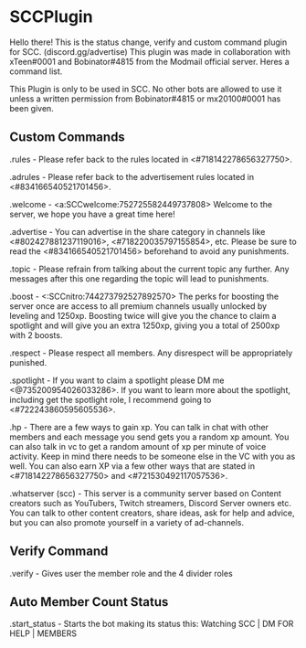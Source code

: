 # SCCPlugin

Hello there! This is the status change, verify and custom command plugin for SCC. (discord.gg/advertise)
This plugin was made in collaboration with xTeen#0001 and Bobinator#4815 from the Modmail official server.
Heres a command list.

This Plugin is only to be used in SCC. No other bots are allowed to use it unless a written permission from Bobinator#4815 or mx20100#0001 has been given.

## Custom Commands
.rules  -  Please refer back to the rules located in <#718142278656327750>.

.adrules  -  Please refer back to the advertisement rules located in <#834166540521701456>.

.welcome  -  <a:SCCwelcome:752725582449737808> Welcome to the server, we hope you have a great time here!

.advertise   -  You can advertise in the share category in channels like <#802427881237119016>, <#718220035797155854>, etc. Please be sure to read the <#834166540521701456> beforehand to avoid any punishments.

.topic  -  Please refrain from talking about the current topic any further. Any messages after this one regarding the topic will lead to punishments.

.boost  -  <:SCCnitro:744273792527892570> The perks for boosting the server once are access to all premium channels usually unlocked by leveling and 1250xp. Boosting twice will give you the chance to claim a spotlight and will give you an extra 1250xp, giving you a total of 2500xp with 2 boosts.

.respect  -  Please respect all members. Any disrespect will be appropriately punished.

.spotlight  -  If you want to claim a spotlight please DM me <@735200954026033286>. If you want to learn more about the spotlight, including get the spotlight role, I recommend going to <#722243860595605536>.

.hp - There are a few ways to gain xp. You can talk in chat with other members and each message you send gets you a random xp amount. You can also talk in vc to get a random amount of xp per minute of voice activity. Keep in mind there needs to be someone else in the VC with you as well. You can also earn XP via a few other ways that are stated in <#718142278656327750> and <#721530492117057536>.

.whatserver (scc) - This server is a community server based on Content creators such as YouTubers, Twitch streamers, Discord Server owners etc. You can talk to other content creators, share ideas, ask for help and advice, but you can also promote yourself in a variety of ad-channels.

## Verify Command

.verify - Gives user the member role and the 4 divider roles

## Auto Member Count Status

.start_status - Starts the bot making its status this: Watching SCC | DM FOR HELP | <membercount> MEMBERS
